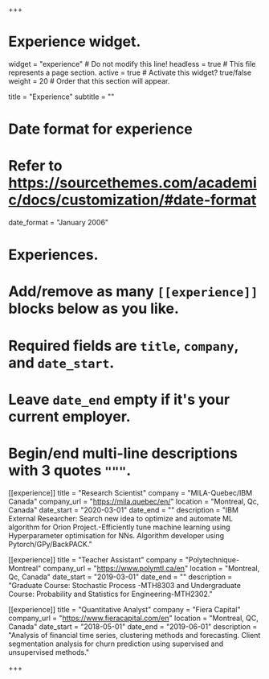 +++
# Experience widget.
widget = "experience"  # Do not modify this line!
headless = true  # This file represents a page section.
active = true # Activate this widget? true/false
weight = 20  # Order that this section will appear.

title = "Experience"
subtitle = ""

# Date format for experience
#   Refer to https://sourcethemes.com/academic/docs/customization/#date-format
date_format = "January 2006"

# Experiences.
#   Add/remove as many `[[experience]]` blocks below as you like.
#   Required fields are `title`, `company`, and `date_start`.
#   Leave `date_end` empty if it's your current employer.
#   Begin/end multi-line descriptions with 3 quotes `"""`.


[[experience]]
  title = "Research Scientist"
  company = "MILA-Quebec/IBM Canada"
  company_url = "https://mila.quebec/en/"
  location = "Montreal, Qc, Canada"
  date_start = "2020-03-01"
  date_end = ""
  description = "IBM External Researcher: Search new idea to optimize and automate ML algorithm for Orion Project.-Efficiently tune machine learning using Hyperparameter optimisation for NNs. Algorithm developer using Pytorch/GPy/BackPACK."

[[experience]]
  title = "Teacher Assistant"
  company = "Polytechnique-Montreal"
  company_url = "https://www.polymtl.ca/en"
  location = "Montreal, Qc, Canada"
  date_start = "2019-03-01"
  date_end = ""
  description = "Graduate Course: Stochastic Process -MTH8303 and Undergraduate Course: Probability and Statistics for Engineering-MTH2302."



[[experience]]
  title = "Quantitative Analyst"
  company = "Fiera Capital"
  company_url = "https://www.fieracapital.com/en"
  location = "Montreal, QC, Canada"
  date_start = "2018-05-01"
  date_end = "2019-06-01"
  description = "Analysis of financial time series, clustering methods and forecasting. Client segmentation analysis for churn prediction using supervised and unsupervised methods."


+++
